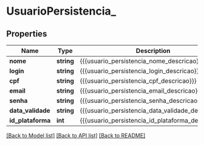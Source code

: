 # UsuarioPersistencia_

## Properties
Name | Type | Description | Notes
------------ | ------------- | ------------- | -------------
**nome** | **string** | {{{usuario_persistencia_nome_descricao}}} | [optional] 
**login** | **string** | {{{usuario_persistencia_login_descricao}}} | 
**cpf** | **string** | {{{usuario_persistencia_cpf_descricao}}} | [optional] 
**email** | **string** | {{{usuario_persistencia_email_descricao}}} | 
**senha** | **string** | {{{usuario_persistencia_senha_descricao}}} | 
**data_validade** | **string** | {{{usuario_persistencia_data_validade_descricao}}} | [optional] 
**id_plataforma** | **int** | {{{usuario_persistencia_id_plataforma_descricao}}} | [optional] 

[[Back to Model list]](../README.md#documentation-for-models) [[Back to API list]](../README.md#documentation-for-api-endpoints) [[Back to README]](../README.md)


